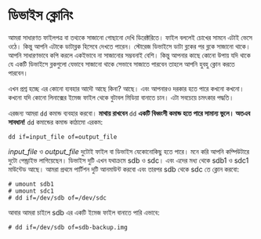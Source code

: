 # ডিভাইস ক্লোনিং

আমরা সাধারণত ফাইলপত্র বা তথ্যকে সাজানো গোছানো দেখি ডিরেক্টরিতে। ফাইল বললেই চোখের সামনে এটাই ভেসে ওঠে। কিন্তু আপনি এটাকে ডাটাব্লক হিসেবে দেখতে পারেন। স্টোরেজ ডিভাইসে ডাটা ব্লকের পর ব্লকে সাজানো থাকে। আপনি সাধারণভাবে কপি করলে একইভাবে না সাজানোর সম্ভবনাই বেশি। কিন্তু আপনার কাছে কোনো উপায় যদি থাকে যে একটি ডিভাইসে ব্লকগুলো যেভাবে সাজানো থাকে সেভাবে সাজাতে পারবেন তাহলে আপনি হুবহু ক্লোন করতে পারবেন।

এখন প্রশ্ন হচ্ছে এর কোনো ব্যবহার আদৌ আছে কিনা? আছে। এবং আপনারও দরকার হতে পারে কখনো কখনো। কখনো যদি কোনো লিনাক্সের ইমেজ ফাইল থেকে বুটাবল মিডিয়া বানাতে চান। এটা সবচেয়ে চমৎকার পদ্ধতি।

এরজন্য আমরা `dd` কমান্ড ব্যবহার করবো। **মাথায় রাখবেন** `dd` **একটি বিধ্বংসী কমান্ড হতে পারে সামান্য ভুলে। অতএব সাবধান!** `dd` কমান্ডের কমান্ড কাঠামো এরকম:

```text
dd if=input_file of=output_file
```

_input\_file_ ও _output\_file_ দুটোই ফাইল বা ডিভাইস যেকোনোকিছু হতে পারে। মনে করি আপনি কম্পিউটারে দুটো পেন্ড্রাইভ লাগিয়েছেন। ডিভাইস দুটি এখন যথাক্রমে sdb ও sdc। এবং এদের মধ্য থেকে sdb1 ও sdc1 মাউন্টেড আছে। আমরা প্রথমে পার্টিশন দুটি আনমাউন্ট করবো এবং তারপর sdb থেকে sdc তে ক্লোন করবো:

```text
# umount sdb1
# umount sdc1
# dd if=/dev/sdb of=/dev/sdc
```

আবার আমরা চাইলে sdb এর একটি ইমেজ ফাইল বানাতে পারি এভাবে:

```text
# dd if=/dev/sdb of=sdb-backup.img
```

